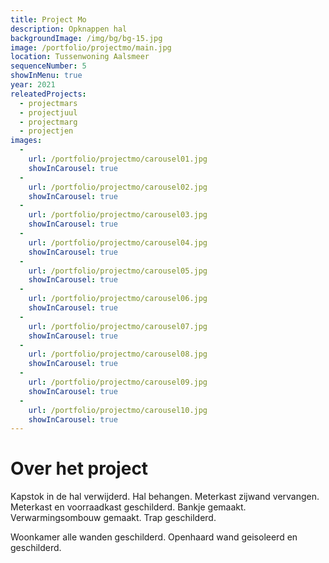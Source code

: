 ```yaml
---
title: Project Mo
description: Opknappen hal
backgroundImage: /img/bg/bg-15.jpg
image: /portfolio/projectmo/main.jpg
location: Tussenwoning Aalsmeer
sequenceNumber: 5
showInMenu: true
year: 2021
releatedProjects:
  - projectmars
  - projectjuul
  - projectmarg
  - projectjen
images:
  -
    url: /portfolio/projectmo/carousel01.jpg
    showInCarousel: true
  -
    url: /portfolio/projectmo/carousel02.jpg
    showInCarousel: true
  -
    url: /portfolio/projectmo/carousel03.jpg
    showInCarousel: true
  -
    url: /portfolio/projectmo/carousel04.jpg
    showInCarousel: true
  -
    url: /portfolio/projectmo/carousel05.jpg
    showInCarousel: true
  -
    url: /portfolio/projectmo/carousel06.jpg
    showInCarousel: true
  -
    url: /portfolio/projectmo/carousel07.jpg
    showInCarousel: true
  -
    url: /portfolio/projectmo/carousel08.jpg
    showInCarousel: true
  -
    url: /portfolio/projectmo/carousel09.jpg
    showInCarousel: true  
  -
    url: /portfolio/projectmo/carousel10.jpg
    showInCarousel: true
---
```


# Over het project

Kapstok in de hal verwijderd. Hal behangen. Meterkast zijwand vervangen. Meterkast en voorraadkast geschilderd. Bankje gemaakt. Verwarmingsombouw gemaakt. Trap geschilderd.

Woonkamer alle wanden geschilderd. Openhaard wand geisoleerd en geschilderd.

